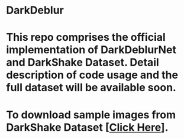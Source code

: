 # DarkDeblur

# This repo comprises the official implementation of DarkDeblurNet and DarkShake Dataset. Detail description of code usage and the full dataset will be available soon.
# To download sample images from DarkShake Dataset  **[[Click Here](https://drive.google.com/file/d/1QslN1RknZAm83ICoHvHmfapUD69a-2ez/view?usp=sharing)]**.
